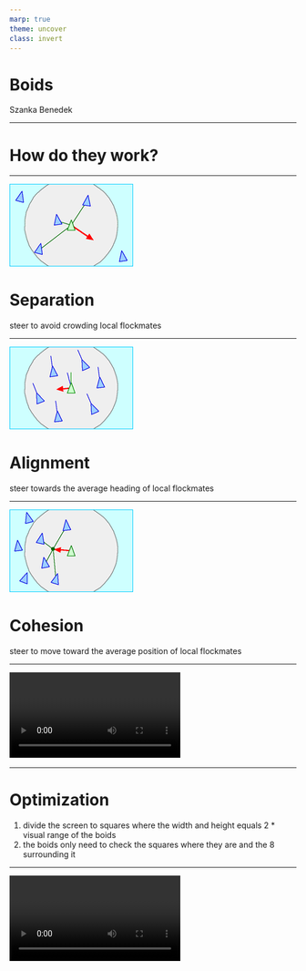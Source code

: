 ```yaml
---
marp: true
theme: uncover
class: invert
---
```


# Boids
Szanka Benedek

---

# How do they work?

---

![bg right height:4in](separation.gif)
# Separation
steer to avoid crowding local flockmates

---

![bg right height:4in](alignment.gif)
# Alignment
steer towards the average heading of local flockmates

---

![bg right height:4in](cohesion.gif)
# Cohesion
steer to move toward the average position of local flockmates

---

<video controls="controls" src="https://user-images.githubusercontent.com/81362206/209197187-509fecf0-9c7d-4eb7-a813-01d25fbf00d5.mp4"></video>

---

# Optimization
1. divide the screen to  squares where the width and height equals 2 * visual range of the boids
0. the boids only need to check the squares where they are and the 8 surrounding it

---

<video controls="controls" src="https://user-images.githubusercontent.com/81362206/209354785-850ac0f3-01e5-41e9-a814-fc3ed5533bad.mp4"></video>
